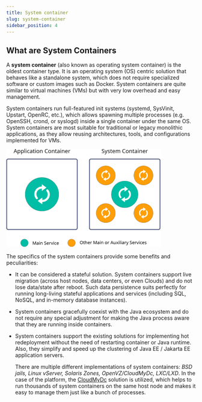 ```yaml
---
title: System container
slug: system-container
sidebar_position: 4
---
```


## What are System Containers

A **system container** (also known as operating system container) is the oldest container type. It is an operating system (OS) centric solution that behaves like a standalone system, which does not require specialized software or custom images such as Docker. System containers are quite similar to virtual machines (VMs) but with very low overhead and easy management.

System containers run full-featured init systems (systemd, SysVinit, Upstart, OpenRC, etc.), which allows spawning multiple processes (e.g. OpenSSH, crond, or syslogd) inside a single container under the same OS. System containers are most suitable for traditional or legacy monolithic applications, as they allow reusing architectures, tools, and configurations implemented for VMs.

<div style={{
    display:'flex',
    justifyContent: 'center',
    margin: '0 0 1rem 0'
}}>

![Locale Dropdown](./img/SystemContainer/services-in-application-and-system-containers.png)

</div>

The specifics of the system containers provide some benefits and peculiarities:

- It can be considered a stateful solution. System containers support live migration (across host nodes, data centers, or even Clouds) and do not lose data/state after reboot. Such data persistence suits perfectly for running long-living stateful applications and services (including SQL, NoSQL, and in-memory database instances).
- System containers gracefully coexist with the Java ecosystem and do not require any special adjustment for making the Java process aware that they are running inside containers.
- System containers support the existing solutions for implementing hot redeployment without the need of restarting container or Java runtime. Also, they simplify and speed up the clustering of Java EE / Jakarta EE application servers.

  There are multiple different implementations of system containers: _BSD jails, Linux vServer, Solaris Zones, OpenVZ/CloudMyDc, LXC/LXD_. In the case of the platform, the [CloudMyDc](https://cloudmydc.com/) solution is utilized, which helps to run thousands of system containers on the same host node and makes it easy to manage them just like a bunch of processes.
